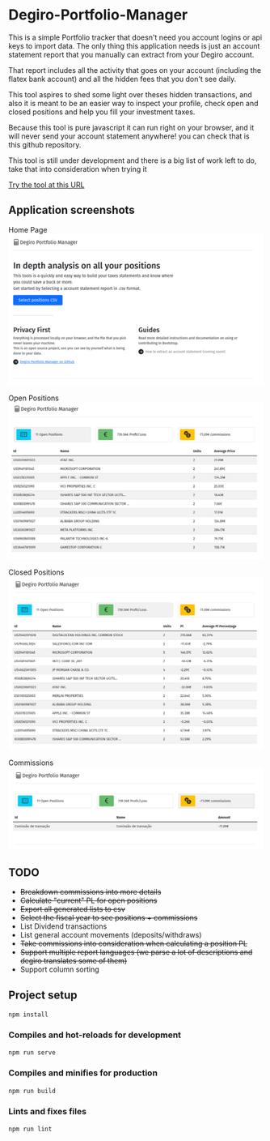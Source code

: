 # Degiro-Portfolio-Manager

This is a simple Portfolio tracker that doesn't need you account logins or api keys to import data.
The only thing this application needs is just an account statement report that you manually can extract from your
Degiro account.

That report includes all the activity that goes on your account (including the flatex bank account) and all the hidden
fees that you don't see daily.

This tool aspires to shed some light over theses hidden transactions, and also it is meant to be an easier way to
inspect your profile, check open and closed positions and help you fill your investment taxes.

Because this tool is pure javascript it can run right on your browser, and it will never send your account statement
anywhere! you can check that is this github repository.

This tool is still under development and there is a big list of work left to do, take that into consideration when trying it

[Try the tool at this URL](https://degiro-portfolio-manager.massadas.com/)

## Application screenshots
Home Page
![Home Page](https://github.com/G4brym/Degiro-Portfolio-Manager/raw/main/docs/home.png)

Open Positions
![Home Page](https://github.com/G4brym/Degiro-Portfolio-Manager/raw/main/docs/open_positions.png)

Closed Positions
![Home Page](https://github.com/G4brym/Degiro-Portfolio-Manager/raw/main/docs/closed_positions.png)

Commissions
![Home Page](https://github.com/G4brym/Degiro-Portfolio-Manager/raw/main/docs/commissions.png)


## TODO
 - ~~Breakdown commissions into more details~~
 - ~~Calculate "current" PL for open positions~~
 - ~~Export all generated lists to csv~~
 - ~~Select the fiscal year to see positions + commissions~~
 - List Dividend transactions
 - List general account movements (deposits/withdraws)
 - ~~Take commissions into consideration when calculating a position PL~~
 - ~~Support multiple report languages (we parse a lot of descriptions and degiro translates some of them)~~
 - Support column sorting

## Project setup
```
npm install
```

### Compiles and hot-reloads for development
```
npm run serve
```

### Compiles and minifies for production
```
npm run build
```

### Lints and fixes files
```
npm run lint
```
